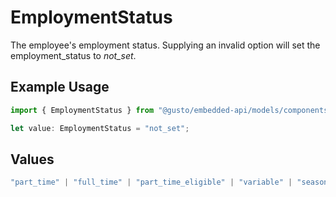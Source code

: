 # EmploymentStatus

The employee's employment status. Supplying an invalid option will set the employment_status to *not_set*.

## Example Usage

```typescript
import { EmploymentStatus } from "@gusto/embedded-api/models/components/rehirebody.js";

let value: EmploymentStatus = "not_set";
```

## Values

```typescript
"part_time" | "full_time" | "part_time_eligible" | "variable" | "seasonal" | "not_set"
```